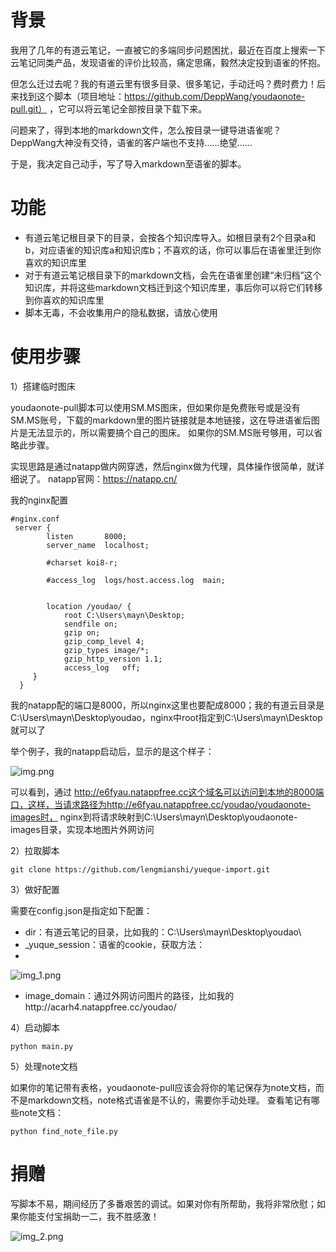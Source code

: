 # 背景
我用了几年的有道云笔记，一直被它的多端同步问题困扰，最近在百度上搜索一下云笔记同类产品，发现语雀的评价比较高，痛定思痛，毅然决定投到语雀的怀抱。

但怎么迁过去呢？我的有道云里有很多目录、很多笔记，手动迁吗？费时费力！后来找到这个脚本（项目地址：https://github.com/DeppWang/youdaonote-pull.git）
，它可以将云笔记全部按目录下载下来。

问题来了，得到本地的markdown文件，怎么按目录一键导进语雀呢？DeppWang大神没有交待，语雀的客户端也不支持……绝望……

于是，我决定自己动手，写了导入markdown至语雀的脚本。


# 功能
- 有道云笔记根目录下的目录，会按各个知识库导入。如根目录有2个目录a和b，对应语雀的知识库a和知识库b；不喜欢的话，你可以事后在语雀里迁到你喜欢的知识库里
- 对于有道云笔记根目录下的markdown文档，会先在语雀里创建“未归档”这个知识库，并将这些markdown文档迁到这个知识库里，事后你可以将它们转移到你喜欢的知识库里
- 脚本无毒，不会收集用户的隐私数据，请放心使用

# 使用步骤

1）搭建临时图床

youdaonote-pull脚本可以使用SM.MS图床，但如果你是免费账号或是没有SM.MS账号，下载的markdown里的图片链接就是本地链接，这在导进语雀后图片是无法显示的，所以需要搞个自己的图床。
如果你的SM.MS账号够用，可以省略此步骤。

实现思路是通过natapp做内网穿透，然后nginx做为代理，具体操作很简单，就详细说了。 natapp官网：https://natapp.cn/

我的nginx配置
```angular2html
#nginx.conf
 server {
        listen       8000;
        server_name  localhost;

        #charset koi8-r;

        #access_log  logs/host.access.log  main;

       
        location /youdao/ {
            root C:\Users\mayn\Desktop;
            sendfile on;
            gzip on; 
            gzip_comp_level 4;
            gzip_types image/*;
            gzip_http_version 1.1;
            access_log   off;
	 }
  }
```
我的natapp配的端口是8000，所以nginx这里也要配成8000；我的有道云目录是C:\Users\mayn\Desktop\youdao，nginx中root指定到C:\Users\mayn\Desktop就可以了

举个例子，我的natapp启动后，显示的是这个样子：

![img.png](https://s2.loli.net/2022/06/02/BTjkYXqs2at6ODp.png)


可以看到，通过 http://e6fyau.natappfree.cc这个域名可以访问到本地的8000端口，这样，当请求路径为http://e6fyau.natappfree.cc/youdao/youdaonote-images时，
nginx到将请求映射到C:\Users\mayn\Desktop\youdaonote-images目录，实现本地图片外网访问


2）拉取脚本
```angular2html
git clone https://github.com/lengmianshi/yueque-import.git
```

3）做好配置

需要在config.json是指定如下配置：

- dir：有道云笔记的目录，比如我的：C:\Users\mayn\Desktop\youdao\
- _yuque_session：语雀的cookie，获取方法：
- 
![img_1.png](https://s2.loli.net/2022/06/02/49ojdbDLzeN2JsT.png)

- image_domain：通过外网访问图片的路径，比如我的http://acarh4.natappfree.cc/youdao/

4）启动脚本
```angular2html
python main.py
```

5）处理note文档

如果你的笔记带有表格，youdaonote-pull应该会将你的笔记保存为note文档，而不是markdown文档，note格式语雀是不认的，需要你手动处理。
查看笔记有哪些note文档：
```angular2html
python find_note_file.py
```



# 捐赠
写脚本不易，期间经历了多番艰苦的调试。如果对你有所帮助，我将非常欣慰；如果你能支付宝捐助一二，我不胜感激！

![img_2.png](https://s2.loli.net/2022/06/02/mauyjvHiE6lNJ8d.png)





